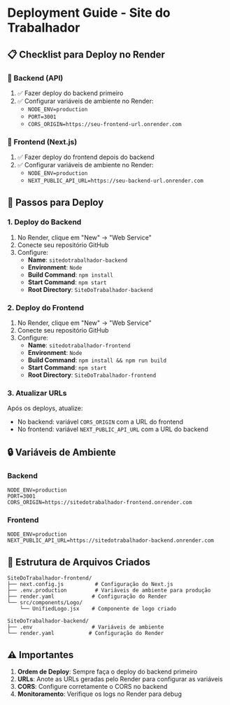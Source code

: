 # Deployment Guide - Site do Trabalhador

## 📋 Checklist para Deploy no Render

### 🔧 Backend (API)
1. ✅ Fazer deploy do backend primeiro
2. ✅ Configurar variáveis de ambiente no Render:
   - `NODE_ENV=production`
   - `PORT=3001`
   - `CORS_ORIGIN=https://seu-frontend-url.onrender.com`

### 🎨 Frontend (Next.js)
1. ✅ Fazer deploy do frontend depois do backend
2. ✅ Configurar variáveis de ambiente no Render:
   - `NODE_ENV=production`
   - `NEXT_PUBLIC_API_URL=https://seu-backend-url.onrender.com`

## 🚀 Passos para Deploy

### 1. Deploy do Backend
1. No Render, clique em "New" → "Web Service"
2. Conecte seu repositório GitHub
3. Configure:
   - **Name**: `sitedotrabalhador-backend`
   - **Environment**: `Node`
   - **Build Command**: `npm install`
   - **Start Command**: `npm start`
   - **Root Directory**: `SiteDoTrabalhador-backend`

### 2. Deploy do Frontend
1. No Render, clique em "New" → "Web Service"
2. Conecte seu repositório GitHub
3. Configure:
   - **Name**: `sitedotrabalhador-frontend`
   - **Environment**: `Node`
   - **Build Command**: `npm install && npm run build`
   - **Start Command**: `npm start`
   - **Root Directory**: `SiteDoTrabalhador-frontend`

### 3. Atualizar URLs
Após os deploys, atualize:
- No backend: variável `CORS_ORIGIN` com a URL do frontend
- No frontend: variável `NEXT_PUBLIC_API_URL` com a URL do backend

## 🔒 Variáveis de Ambiente

### Backend
```
NODE_ENV=production
PORT=3001
CORS_ORIGIN=https://sitedotrabalhador-frontend.onrender.com
```

### Frontend
```
NODE_ENV=production
NEXT_PUBLIC_API_URL=https://sitedotrabalhador-backend.onrender.com
```

## 📁 Estrutura de Arquivos Criados

```
SiteDoTrabalhador-frontend/
├── next.config.js          # Configuração do Next.js
├── .env.production         # Variáveis de ambiente para produção
├── render.yaml            # Configuração do Render
└── src/components/Logo/
    └── UnifiedLogo.jsx    # Componente de logo criado

SiteDoTrabalhador-backend/
├── .env                   # Variáveis de ambiente
└── render.yaml           # Configuração do Render
```

## ⚠️ Importantes

1. **Ordem de Deploy**: Sempre faça o deploy do backend primeiro
2. **URLs**: Anote as URLs geradas pelo Render para configurar as variáveis
3. **CORS**: Configure corretamente o CORS no backend
4. **Monitoramento**: Verifique os logs no Render para debug
